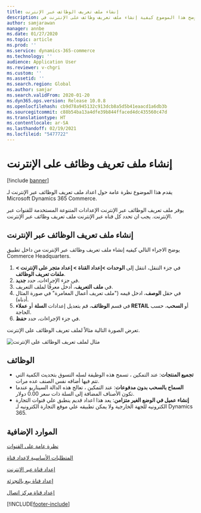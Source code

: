 ```yaml
---
title: إنشاء ملف تعريف الوظائف عبر الإنترنت
description: يوضح هذا الموضوع كيفية إنشاء ملف تعريف وظائف على الإنترنت في Microsoft Dynamics 365 Commerce.
author: samjarawan
manager: annbe
ms.date: 01/27/2020
ms.topic: article
ms.prod: ''
ms.service: dynamics-365-commerce
ms.technology: ''
audience: Application User
ms.reviewer: v-chgri
ms.custom: ''
ms.assetid: ''
ms.search.region: Global
ms.author: samjar
ms.search.validFrom: 2020-01-20
ms.dyn365.ops.version: Release 10.0.8
ms.openlocfilehash: cb9d78a945132c913dcb8a5d5b41eaacd1a6db3b
ms.sourcegitcommit: c88b54ba13a4dfe39b844ffaced4dc435560c47d
ms.translationtype: HT
ms.contentlocale: ar-SA
ms.lasthandoff: 02/19/2021
ms.locfileid: "5477722"
---
```

# <a name="create-an-online-functionality-profile"></a>إنشاء ملف تعريف وظائف على الإنترنت

[!include [banner](includes/banner.md)]

يقدم هذا الموضوع نظرة عامة حول اعداد ملف تعريف الوظائف عبر الإنترنت لـ Microsoft Dynamics 365 Commerce.

يوفر ملف تعريف الوظائف عبر الإنترنت الإعدادات المتنوعة المستخدمة للقنوات عبر الإنترنت. يجب ان تحدد كل قناه عبر الإنترنت ملف تعريف وظائف عبر الإنترنت.

## <a name="create-an-online-functionality-profile"></a>إنشاء ملف تعريف الوظائف عبر الإنترنت

يوضح الاجراء التالي كيفيه إنشاء ملف تعريف وظائف عبر الإنترنت من داخل تطبيق Commerce Headquarters.

1. في جزء التنقل، انتقل إلى **الوحدات \>إعداد القناة \> إعداد متجر على الإنترنت \> ملفات تعريف الوظائف**.
1. في جزء الإجراءات، حدد **جديد**.
1. في **ملف التعريف**، أدخل معرفًا لملف التعريف.
1. في حقل **الوصف**، ادخل قيمه ("ملف تعريف أعمال المغامرة" في صورة المثال أدناه).
1. في قسم **الوظائف**، قم بتعديل إعدادات **السلة** أو **عملاء RETAIL** أو **السحب**، حسب الحاجة.
1. في جزء الإجراءات، حدد **حفظ**.

تعرض الصورة التالية مثالاً لملف تعريف الوظائف على الإنترنت.
  
![مثال لملف تعريف الوظائف على الإنترنت](media/online-functionality-profile.png)

## <a name="functions"></a>الوظائف

- **تجميع المنتجات**: عند التمكين ، تسمح هذه الوظيفة لسله التسوق بتحديث الكمية التي تتم فيها أضافه نفس الصنف عده مرات.
- **السماح بالسحب بدون مدفوعات**: عند التمكين ، تعالج هذه الدالة السيناريو عندما تكون الأصناف المضافة إلى السلة ذات سعر 0.00 دولار.
- **إنشاء عميل في الوضع الغير متزامن**: يعد هذا اعداد قديم ينطبق علي قنوات التجارة الكترونيه للجهة الخارجية ولا يمكن تطبيقه علي موقع التجارة الكترونيه لـ Dynamics 365.

## <a name="additional-resources"></a>الموارد الإضافية

[نظرة عامة على القنوات](channels-overview.md)

[المتطلبات الأساسية‬ لإعداد قناة](channels-prerequisites.md)

[إعداد قناة عبر الإنترنت](channel-setup-online.md)

[إعداد قناة بيع بالتجزئة](channel-setup-retail.md)

[إعداد قناة مركز اتصال](channel-setup-callcenter.md)


[!INCLUDE[footer-include](../includes/footer-banner.md)]
